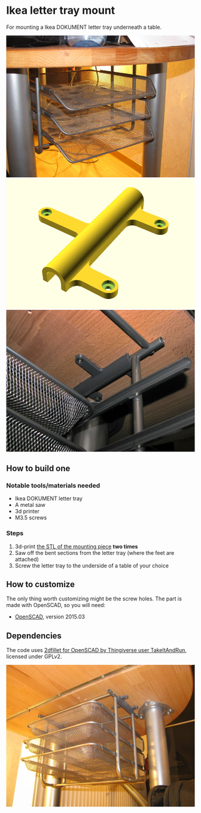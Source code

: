 # Ikea letter tray mount
For mounting a Ikea DOKUMENT letter tray underneath a table.

![Front](docs/front.jpg)
![3D preview of mounting piece from this repo](docs/ikea-letter-tray-mount.jpg)
![Mounting piece in the wild](docs/mount_rl.jpg)

## How to build one
### Notable tools/materials needed
* Ikea DOKUMENT letter tray
* A metal saw
* 3d printer
* M3.5 screws

### Steps
1. 3d-print [the STL of the mounting piece](https://github.com/mbugert/ikea-letter-tray-mount/releases) **two times**
2. Saw off the bent sections from the letter tray (where the feet are attached)
3. Screw the letter tray to the underside of a table of your choice

## How to customize
The only thing worth customizing might be the screw holes. The part is made with OpenSCAD, so you will need:
* [OpenSCAD](http://www.openscad.org/), version 2015.03

## Dependencies
The code uses [2dfillet for OpenSCAD by Thingiverse user TakeItAndRun](https://www.thingiverse.com/thing:422252), licensed under GPLv2.

![Back](docs/back.jpg)